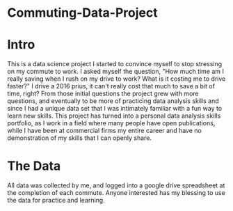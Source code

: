 # Commuting-Data-Project

# Intro

This is a data science project I started to convince myself to stop stressing on my commute to work. I asked myself the question, "How much time am I really saving when I rush on my drive to work? What is it costing me to drive faster?" I drive a 2016 prius, it can't really cost that much to save a bit of time, right? From those initial questions the project grew with more questions, and eventually  to be more of practicing data analysis skills and since I had a unique data set that I was intimately familiar with a fun way to learn new skills. This project has turned into a personal data analysis skills portfolio, as I work in a field where many people have open publications, while I have been at commercial firms my entire career and have no demonstration of my skills that I can openly share.  

# The Data

All data was collected by me, and logged into a google drive spreadsheet at the completion of each commute. Anyone interested has my blessing to use the data for practice and learning.


